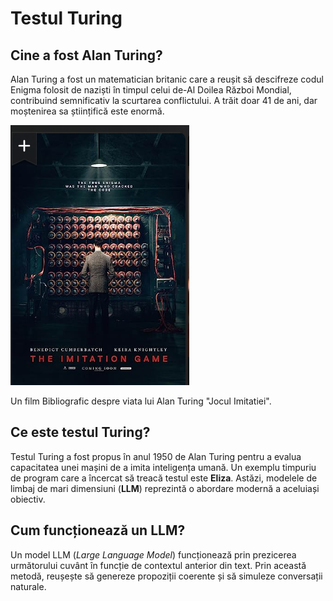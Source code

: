# Testul Turing

## Cine a fost Alan Turing?

Alan Turing a fost un matematician britanic care a reușit să descifreze codul Enigma folosit de naziști în timpul celui de-Al Doilea Război Mondial, contribuind semnificativ la scurtarea conflictului. A trăit doar 41 de ani, dar moștenirea sa științifică este enormă.

![Imitation](https://github.com/adavidoaiei/Prezentare-master/raw/main/immitation.png)

Un film Bibliografic despre viata lui Alan Turing "Jocul Imitatiei".

## Ce este testul Turing?

Testul Turing a fost propus în anul 1950 de Alan Turing pentru a evalua capacitatea unei mașini de a imita inteligența umană. Un exemplu timpuriu de program care a încercat să treacă testul este **Eliza**. Astăzi, modelele de limbaj de mari dimensiuni (**LLM**) reprezintă o abordare modernă a aceluiași obiectiv.

## Cum funcționează un LLM?

Un model LLM (*Large Language Model*) funcționează prin prezicerea următorului cuvânt în funcție de contextul anterior din text. Prin această metodă, reușește să genereze propoziții coerente și să simuleze conversații naturale.
